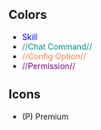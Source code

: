 ## Colors

*  <font color="blue">Skill</font>
*  <font color="DarkCyan">//Chat Command//</font>
*  <font color="Coral">//Config Option//</font>
*  <font color="Purple">//Permission//</font>

## Icons

*  (P) Premium
